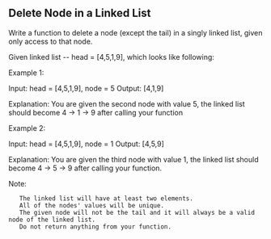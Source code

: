 ## Delete Node in a Linked List

Write a function to delete a node (except the tail) in a singly linked list, given only access to that node.

Given linked list -- head = [4,5,1,9], which looks like following:

Example 1:

Input: head = [4,5,1,9], node = 5
Output: [4,1,9]

Explanation: You are given the second node with value 5, 
             the linked list should become 4 -> 1 -> 9 after calling your function
             
Example 2:

Input: head = [4,5,1,9], node = 1
Output: [4,5,9]

Explanation: You are given the third node with value 1, 
             the linked list should become 4 -> 5 -> 9 after calling your function.
 

Note:

       The linked list will have at least two elements.
       All of the nodes' values will be unique.
       The given node will not be the tail and it will always be a valid node of the linked list.
       Do not return anything from your function.
